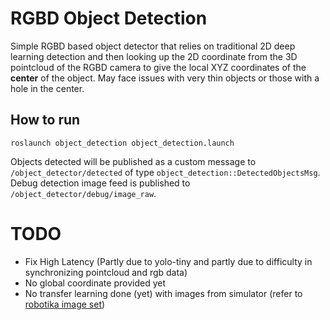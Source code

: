 # RGBD Object Detection

Simple RGBD based object detector that relies on traditional 2D deep learning detection and then 
looking up the 2D coordinate from the 3D pointcloud of the RGBD camera to give the local XYZ coordinates
of the **center** of the object. May face issues with very thin objects or those with a hole in the center.


## How to run

`roslaunch object_detection object_detection.launch`

Objects detected will be published as a custom message to `/object_detector/detected` of type `object_detection::DetectedObjectsMsg`.
Debug detection image feed is published to `/object_detector/debug/image_raw`.


# TODO
- Fix High Latency (Partly due to yolo-tiny and partly due to difficulty in synchronizing pointcloud and rgb data)
- No global coordinate provided yet
- No transfer learning done (yet) with images from simulator (refer to [robotika image set](https://github.com/robotika/subt-artf))